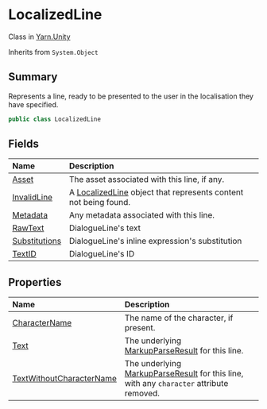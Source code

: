 # LocalizedLine

Class in [Yarn.Unity](/docs/api/csharp/yarn.unity.md)

Inherits from `System.Object`

## Summary


Represents a line, ready to be presented to the user in the localisation
they have specified.


```csharp
public class LocalizedLine
```

## Fields

|Name|Description|
|:---|:---|
|[Asset](/docs/api/csharp/yarn.unity.localizedline.asset.md)|The asset associated with this line, if any.|
|[InvalidLine](/docs/api/csharp/yarn.unity.localizedline.invalidline.md)|A  <a href="yarn.unity.localizedline.md">LocalizedLine</a>  object that represents content not being found.|
|[Metadata](/docs/api/csharp/yarn.unity.localizedline.metadata.md)|Any metadata associated with this line.|
|[RawText](/docs/api/csharp/yarn.unity.localizedline.rawtext.md)|DialogueLine's text|
|[Substitutions](/docs/api/csharp/yarn.unity.localizedline.substitutions.md)|DialogueLine's inline expression's substitution|
|[TextID](/docs/api/csharp/yarn.unity.localizedline.textid.md)|DialogueLine's ID|

## Properties

|Name|Description|
|:---|:---|
|[CharacterName](/docs/api/csharp/yarn.unity.localizedline.charactername.md)|The name of the character, if present.|
|[Text](/docs/api/csharp/yarn.unity.localizedline.text.md)|The underlying  <a href="yarn.markup.markupparseresult.md">MarkupParseResult</a>  for this line.|
|[TextWithoutCharacterName](/docs/api/csharp/yarn.unity.localizedline.textwithoutcharactername.md)|The underlying  <a href="yarn.markup.markupparseresult.md">MarkupParseResult</a>  for this line, with any `character` attribute removed.|

